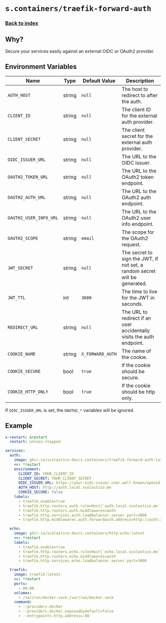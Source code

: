 # `s.containers/traefik-forward-auth`

### [Back to index](../../README.md)

## Why?

Secure your services easily against an external OIDC or OAuth2 provider.

## Environment Variables

| Name                                  | Type   | Default Value         | Description                                                                |
| ------------------------------------- | ------ | --------------------- | -------------------------------------------------------------------------- |
| `AUTH_HOST`                           | string | `null`                | The host to redirect to after the auth.                                    |
| `CLIENT_ID`                           | string | `null`                | The client ID for the external auth provider.                              |
| `CLIENT_SECRET`                       | string | `null`                | The client secret for the external auth provider.                          |
| `OIDC_ISSUER_URL`                     | string | `null`                | The URL to the OIDC issuer.                                                |
| `OAUTH2_TOKEN_URL`                    | string | `null`                | The URL to the OAuth2 token endpoint.                                      |
| `OAUTH2_AUTH_URL`                     | string | `null`                | The URL to the OAuth2 auth endpoint.                                       |
| `OAUTH2_USER_INFO_URL`                | string | `null`                | The URL to the OAuth2 user info endpoint.                                  |
| `OAUTH2_SCOPE`                        | string | `email`               | The scope for the OAuth2 request.                                          |
| `JWT_SECRET`                          | string | `null`                | The secret to sign the JWT, if not set, a random secret will be generated. |
| `JWT_TTL`                             | int    | `3600`                | The time to live for the JWT in seconds.                                   |
| `REDIRECT_URL`                        | string | `null`                | The URL to redirect if an user accidentally visits the auth endpoint.      |
| `COOKIE_NAME`                         | string | `X_FORWARD_AUTH`      | The name of the cookie.                                                    |
| `COOKIE_SECURE`                       | bool   | `true`                | If the cookie should be secure.                                            |
| `COOKIE_HTTP_ONLY`                    | bool   | `true`                | If the cookie should be http only.                                         |

If `OIDC_ISSUER_URL` is set, the `OAUTH2_*` variables will be ignored.

## Example

```yml
x-restart: &restart
  restart: unless-stopped

services:
  auth:
    image: ghcr.io/scolastico-dev/s.containers/traefik-forward-auth:latest
    <<: *restart
    environment:
      CLIENT_ID: YOUR_CLIENT_ID
      CLIENT_SECRET: YOUR_CLIENT_SECRET
      OIDC_ISSUER_URL: https://your-oidc-issuer.com/.well-known/openid-configuration
      AUTH_HOST: http://auth.local.scolastico.me
      COOKIE_SECURE: false
    labels:
      - traefik.enable=true
      - traefik.http.routers.auth.rule=Host(`auth.local.scolastico.me`)
      - traefik.http.routers.auth.middlewares=auth
      - traefik.http.services.auth.loadbalancer.server.port=3000
      - traefik.http.middlewares.auth.forwardauth.address=http://auth:3000/auth

  echo:
    image: ghcr.io/scolastico-dev/s.containers/http-echo:latest
    <<: *restart
    labels:
      - traefik.enable=true
      - traefik.http.routers.echo.rule=Host(`echo.local.scolastico.me`)
      - traefik.http.routers.echo.middlewares=auth
      - traefik.http.services.echo.loadbalancer.server.port=3000

  traefik:
    image: traefik:latest
    <<: *restart
    ports:
      - 80:80
    volumes:
      - /var/run/docker.sock:/var/run/docker.sock
    command:
      - --providers.docker
      - --providers.docker.exposedbydefault=false
      - --entrypoints.http.address=:80
```
